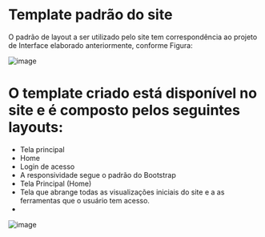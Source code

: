 # Template padrão do site
O padrão de layout a ser utilizado pelo site tem correspondência ao projeto de Interface  elaborado anteriormente, conforme Figura:

![image](https://user-images.githubusercontent.com/77788883/130531330-a311ebef-7d1d-4856-9509-da0784875d0c.png)

# O template criado está disponível no site   e é composto pelos seguintes layouts: 
-	Tela principal
-	Home
-	Login de acesso
-	A responsividade segue o padrão do Bootstrap
-	Tela Principal (Home)
-	Tela que abrange todas as visualizações iniciais do site e a as ferramentas que o usuário tem acesso.
-	
![image](https://user-images.githubusercontent.com/77788883/130531474-f4f26ef6-258e-4ca4-a857-247f5ef05b34.png)
